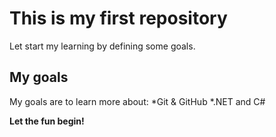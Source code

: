# This is my first repository

Let start my learning by defining some goals.

## My goals 
My goals are to learn more about:
*Git & GitHub
*.NET and C#

**Let the fun begin!**
